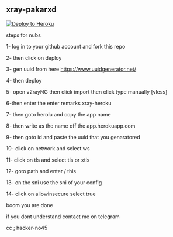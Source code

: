 ## xray-pakarxd


<p><a href="https://dashboard.heroku.com/new?template=https://github.com/richpeu/richeu"> <img src="https://www.herokucdn.com/deploy/button.svg" alt="Deploy to Heroku" /></a></p>

steps for nubs

1- log in to your github account and fork this repo

2- then click on deploy 

3- gen uuid from here https://www.uuidgenerator.net/

4- then deploy

5- open v2rayNG then click import then click type manually [vless]

6-then enter the enter remarks xray-heroku

7- then goto herolu and copy the app name 

8- then write as the name off the app.herokuapp.com

9- then goto id and paste the uuid that you genaratored

10- click on network and select ws 

11- click on tls and select tls or xtls 

12- goto path and enter / this 

13- on the sni use the sni of your config

14- click on allowinsecure select true

boom you are done 

if you dont understand contact me on telegram


cc ; hacker-no45
